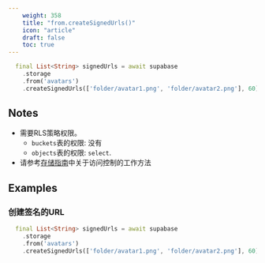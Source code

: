 ```yaml
---
    weight: 358
    title: "from.createSignedUrls()"
    icon: "article"
    draft: false
    toc: true
---
```




```dart
  final List<String> signedUrls = await supabase
    .storage
    .from('avatars')
    .createSignedUrls(['folder/avatar1.png', 'folder/avatar2.png'], 60);
```






## Notes

- 需要RLS策略权限。
  - `buckets`表的权限: 没有
  - `objects`表的权限: `select`.
- 请参考[存储指南](/docs/app/storage/storage#access-control)中关于访问控制的工作方法










## Examples

### 创建签名的URL



```dart
  final List<String> signedUrls = await supabase
    .storage
    .from('avatars')
    .createSignedUrls(['folder/avatar1.png', 'folder/avatar2.png'], 60);
```